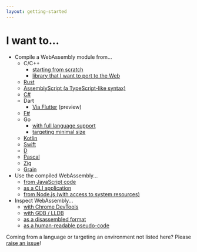 ```yaml
---
layout: getting-started
---
```


# I want to...

- Compile a WebAssembly module from...
  - C/C++
    - [starting from scratch](https://developer.mozilla.org/en-US/docs/WebAssembly/C_to_wasm)
    - [library that I want to port to the Web](https://developer.mozilla.org/en-US/docs/WebAssembly/existing_C_to_wasm)
  - [Rust](https://developer.mozilla.org/en-US/docs/WebAssembly/Rust_to_wasm)
  - [AssemblyScript (a TypeScript-like syntax)](https://assemblyscript.org/introduction.html)
  - [C#](https://docs.microsoft.com/en-us/aspnet/core/blazor/get-started?view=aspnetcore-3.1&tabs=visual-studio)
  - Dart
    - [Via Flutter](https://flutter.dev/wasm) (preview)
  - [F#](https://fsbolero.io/docs/)
  - Go
    - [with full language support](https://github.com/golang/go/wiki/WebAssembly#getting-started)
    - [targeting minimal size](https://tinygo.org/docs/guides/webassembly/)
  - [Kotlin](https://kotl.in/wasm)
  - [Swift](https://swiftwasm.org/)
  - [D](https://wiki.dlang.org/Generating_WebAssembly_with_LDC)
  - [Pascal](https://wiki.freepascal.org/WebAssembly/Compiler)
  - [Zig](https://ziglang.org/documentation/master/#WebAssembly)
  - [Grain](https://grain-lang.org/docs/)
- Use the compiled WebAssembly...
  - [from JavaScript code](https://developer.mozilla.org/en-US/docs/WebAssembly/Loading_and_running)
  - [as a CLI application](https://github.com/bytecodealliance/wasmtime/blob/master/docs/WASI-tutorial.md)
  - [from Node.js (with access to system resources)](https://nodejs.org/api/wasi.html)
- Inspect WebAssembly...
  - [with Chrome DevTools](https://developers.google.com/web/updates/2020/12/webassembly)
  - [with GDB / LLDB](https://hacks.mozilla.org/2019/09/debugging-webassembly-outside-of-the-browser/)
  - [as a disassembled format](https://github.com/WebAssembly/wabt#running-wasm2wat)
  - [as a human-readable pseudo-code](https://v8.dev/blog/wasm-decompile)

Coming from a language or targeting an environment not listed here? Please [raise an issue](https://github.com/WebAssembly/website)!
